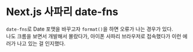 # Next.js 사파리 date-fns

`date-fns`로 Date 포맷을 바꾸고자 `format()`을 하면 오류가 나는 경우가 있다.  
나도 크롬을 보면서 개발해서 몰랐다가, 아이폰 사파리 브라우저로 접속했다가 이런 에러가 나고 있는 걸 인지했다.  
